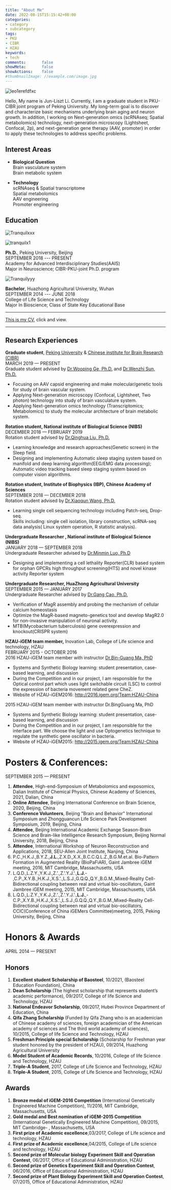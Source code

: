 ```yaml
---
title: "About Me"
date: 2022-08-15T15:15:42+08:00
categories:
- category
- subcategory
tags:
- PKU
- CIBR
- HZAU
keywords:
- tech
comments:       false
showMeta:       false
showActions:    false
#thumbnailImage: //example.com/image.jpg
---
```


![leo1erefdfxc](/img/BillfishgPXSBX.PNG)

Hello, My name is Jun-Liszt Li. Currently, I am a graduate student in PKU-CIBR joint program of Peking University. My long-term goal is to discover and characterize basic mechanisms underlying brain aging and neuron growth. In addition, I working on Next-generation omics (scRNAseq; Spatial metabolomics) technology, next-generation microscopy (Lightsheet, Confocal, 2p), and next-generation gene therapy (AAV, promoter) in order to apply these technologies to address specific problems.


## Interest Areas

- **Biological Question**\
Brain vasculature system\
Brain metabolic system

- **Technology**\
scRNAseq & Spatial transcriptome\
Spatial metabolomics\
AAV engineering\
Promoter engineering

## Education

![Tranquilxxx](/img/BillfishgP.PNG)

![tranquilx1](/img/Image_22.png)

**Ph.D.**, Peking University, Beijing\
SEPTEMBER 2018 --- PRESENT\
Academy for Advanced Interdisciplinary Studies(AAIS)\
Major in Neuroscience; CIBR-PKU-joint Ph.D. program

![Tranquilyyy](/img/Hzau2018.png)

**Bachelor**, Huazhong Agricultural University, Wuhan\
SEPTEMBER 2014 --- JUNE 2018\
College of Life Science and Technology\
Major In Bioscience; Class of State Key Educational Base

---

[This is my CV](https://pkueducn-my.sharepoint.com/:b:/g/personal/lijun0705_pku_edu_cn/EVmuSZostuVFsCxtMO5xjlMBjKmKib9U-7qbgYvDbCj8-Q?e=x1tuLU), click and view.

---

## Research Experiences

**Graduate student**, [Peking University](https://english.pku.edu.cn/) & [Chinese institute for Brain Research (CIBR)](https://www.cibr.ac.cn/)\
MARCH 2019 — PRESENT\
Graduate student advised by [Dr.Wooping Ge, Ph.D.](https://www.cibr.ac.cn/science/team/detail/404?language=en) and [Dr.Wenzhi Sun, Ph.D.](https://www.cibr.ac.cn/science/team/detail/405?language=en)

- Focusing on AAV capsid engineering and make molecular/genetic tools for study of brain 
vascular system.
- Applying Next-generation microscopy (Confocal, Lightsheet, Two photon) 
technology into study of brain vasculature system.
- Applying Next-generation omics technology (Transcriptomics; Metabolomics) to 
study the molecular architecture of brain metabolic system.

**Rotation student, National institute of Biological Science (NIBS)**\
DECEMBER 2018 — FEBRUARY 2019\
Rotation student advised by [Dr.Qinghua Liu, Ph.D.](http://www.nibs.ac.cn/en/yjsjyimgshow.php?cid=8&sid=25&id=1488)

- Learning knowledge and research approaches(Genetic screen) in the Sleep field.
- Designing and implementing Automatic sleep staging system based on manifold 
and deep learning algorithm(EEG/EMG data processing); Automatic video tracking 
based sleep staging system based on computer vision algorithms.

**Rotation student, Institute of Biophysics (IBP), Chinese Academy of Sciences**\
SEPTEMBER 2018 — DECEMBER 2018\
Rotation student advised by [Dr.Xiaoqun Wang, Ph.D.](http://wanglaboratory.org/?list_4/)

- Learning single cell sequencing technology including Patch-seq, Drop-seq.\
Skills including: single cell isolation, library construction, scRNA-seq data analysis( 
Linux system operation, R statistic analysis).

**Undergraduate Researcher , National institute of Biological Science (NIBS)**\
JANUARY 2018 — SEPTEMBER 2018\
Undergraduate Researcher advised by [Dr.Minmin Luo, Ph.D](http://www.nibs.ac.cn/en/yjsjyimgshow.php?cid=5&sid=6&id=775)

- Designing and implementing a cell lethality Reporter(CLR) based system for 
orphan GPCRs high throughput screening(HTS) and novel kinase activity Reporter 
system

**Undergraduate Researcher, HuaZhong Agricultural University**\
SEPTEMBER 2015 — JANUARY 2017\
Undergraduate Researcher advised by [Dr.Gang Cao, Ph.D.](https://hzaml.hzau.edu.cn/info/1155/2467.htm)
- Verification of MagR assembly and probing the mechanism of cellular calcium homeostasis 
- Optimize the MagR-based magneto-genetics tool and develop MagR2.0 for 
non-invasive manipulation of neuronal activity.
- MTB(Mycobacterium tuberculosis) gene overexpression and knockout(CRISPR system)

**HZAU-iGEM team member,**
Inovation Lab, College of Life science and technology, HZAU\
FEBRUARY 2015 - OCTOBER 2016\
2016 HZAU-iGEM team member with instructor [Dr.Bin-Guang Ma, PhD](http://encoi.hzau.edu.cn/info/1016/1034.htm)
- Systems and Synthetic Biology learning: student presentation, case-based learning, and discussion
- During the Competition and in our project, I am responsible for the Optical control part which uses light switchable circuit (LSC) to control the expression of bacteria movement related gene CheZ.
- Website of HZAU-iGEM2016: http://2016.igem.org/Team:HZAU-China

2015 HZAU-iGEM team member with instructor Dr.BingGuang Ma, PhD
- Systems and Synthetic Biology learning: student presentation, case-based learning, and discussion
- During the Competition and in our project, I am responsible for the interface part. We choose the light and use Optogenetics technique to regulate the synthetic gene oscillator in bacteria.
- Website of HZAU-iGEM2015: http://2015.igem.org/Team:HZAU-China


# Posters & Conferences:
SEPTEMBER 2015 — PRESENT
1. **Attendee**, High-end-Symposium of Metabolomics and exposomics, Dalian 
Institute of Chemical Physics, Chinese Academy of Sciences, 2021, Dalian, 
China
2. **Online Attendee**, Beijing International Conference on Brain Science, 2020, 
Beijing, China
3. **Conference Volunteers**, Beijing "Brain and Behavior" International Symposium 
and Zhongguancun Life Science Park Development Symposium, 2019, Beijing, 
China
4. **Attendee**, Beijing International Academic Exchange Season-Brain Science and 
Brain-like Intelligence Research Symposium, Beijing Normal University, 2018, 
Beijing, China
5. **Attendee**, International Workshop of Neuron Reconstruction and 
Applications, 2018, SEU-Allen Joint Institute, Nanjing, China
6. P.C.,H.K.J.,B.Y.Z.,**J.L.**,Z.X.D.,X.X.,B.C.C.Q.L.Z.,B.G.M.et.al. Bio-Pattern 
Formation in Augmented Reality (BioPaFiAR), Gaint Jambree iGEM meeting, 
2016, MIT Cambridge, Massachusetts, USA
7. L.Q.D.,L.Z.Y.,Y.K.J.,Z.'.,Z.'.Y.J.'.,**L.J.**-
,C.P.,X.Y.B.,H.K.J.,X.S.'.,L.S.J.,G.Q.Q.,Q.Y.,B.G.M.,Mixed-Reality 
Cell-Bidirectional coupling between real and virtual bio-oscillators, Gaint 
Jambree iGEM meeting, 2015, MIT Cambridge, Massachusetts, USA
8. L.Q.D.,L.Z.Y.,Y.K.J.,Z.'.,Z.'.Y.J.'.,**L.J.**,-
C.P.,X.Y.B.,H.K.J.,X.S.'.,L.S.J.,G.Q.Q.,Q.Y.,B.G.M.,Mixed-Reality 
Cell-Bidirectional coupling between real and virtual bio-oscillators, 
CCIC(Conference of China iGEMers Committee)meeting, 2015, Peking 
University, Beijing, China



# Honors & Awards 
APRIL 2014 — PRESENT

## Honors
1. **Excellent student Scholarship of Baosteel**, 10/2021, (Baosteel Education Foundation), China
2. **Dean Scholarship** (The highest scholarship that represents student’s academic 
performance), 09/2017, College of life Science and Technology, HZAU
3. **National Endeavor Scholarship**, 09/2017, Hubei Province Department of 
Education, China
4. **Qifa Zhang Scholarship** (Funded by Qifa Zhang who is an academician of Chinese 
academy of sciences, foreign academician of the American academy of sciences 
and The third world academy of sciences), 10/2015, College of life Science and 
Technology, HZAU
5. **Freshman Principle special Scholarship** (Scholarship for Freshman year student 
honored by the president of HZAU), 09/2014, Huazhong Agricultural University
6. **Model Student of Academic Records**, 10/2016, College of life Science and 
Technology, HZAU
7. **Triple-A Student**, 2017, College of Life Science and Technology, HZAU
8. **Triple-A Student**, 2015, College of Life Science and Technology, HZAU

## Awards
1. **Bronze medal of iGEM-2016 Competition** (International Genetically Engineered 
Machine Competition), 11/2016, MIT Cambridge, Massachusetts, USA
2. **Gold medal and Best nomination of iGEM-2015 Competition** (International 
Genetically Engineered Machine Competition), 09/2015, MIT Cambridge-
, Massachusetts, USA
3. **First prize of Academic excellence**,03/2017, College of Life science and 
technology, HZAU
4. **First prize of Academic excellence**,04/2015, College of Life science and 
technology, HZAU
5. **Second prize of Molecular biology Experiment Skill and Operation Contest**, 
06/2017, Office of Educational Administration, HZAU
6. **Second prize of Genetics Experiment Skill and Operation Contest**, 06/2016, 
Office of Educational Administration, HZAU
7. **Second prize of Plant Biology Experiment Skill and Operation Contest**, 07/2015, 
Office of Educational Administration, HZAU
